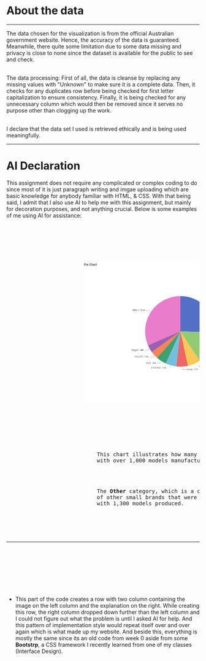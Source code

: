 
<h1>About the data</h1>
<hr>
<p>
  The data chosen for the visualization is from the official Australian government website. Hence, the accuracy of the data is guaranteed. Meanwhile, there quite some limitation due to some data missing and privacy 
  is close to none since the dataset is available for the public to see and check.<br><br>
  
  The data processing: First of all, the data is cleanse by replacing any missing values with "Unknown" to make sure it is a complete data. Then, it checks for any duplicates row before being checked for 
  first letter capitalization to ensure consistency. Finally, it is being checked for any unnecessary column which would then be removed since it serves no purpose other than clogging up the work.<br><br>

  I declare that the data set I used is retrieved ethically and is being used meaningfully.
</p>

<hr>
<h1>AI Declaration</h1>
<p>
  This assignment does not require any complicated or complex coding to do since most of it is just paragraph writing and imgae uploading which are basic knowledge for anybody familiar with HTML, & CSS. With that being said, I admit that I also use AI to help me with this assignment, but mainly for decoration purposes, and not anything crucial. Below is some examples of me using AI for assistance: <br>

<pre>
   <div class="container">
                <div class="row">
                    <div class="col-8 h-150">
                        <img src="q3.1.png" class="img-fluid rounded shadow-lg p-3 bg-body-tertiary rounded" alt="Common Screen Size">
                    </div>

                    <div class="col-4 bg-light h-150 rounded p-4 fs-5">
                        <p>
                            This chart illustrates how many tv models each brands produced. As an individual brand, <b class="text-primary">SAMSUNG</b> takes the top spot taking a quarter of the pie chart
                            with over 1,000 models manufactured. Second highest individual tv brand belonged to <b class="text-primary">LG</b> with 641 models produced. 
                            <br>
                            <br>
                            The <b class="text-danger">Other</b> category, which is a combination
                            of other small brands that were not able to compete with one shown in the chart, takes the top spot for the most models made, but not as an individual brand,
                            with 1,300 models produced.
                        </p>

                        <hr class="my-4 border border-dark border-2 rounded">
                    </div>
                </div>
            </div>
</pre>

- This part of the code creates a row with two column containing the image on the left column and the explanation on the right. While creating this row, the right column dropped down further than the left column and I could not figure out what the problem is until I asked AI for help. And this pattern of implementation style would repeat itself over and over again which is what made up my website. And beside this, everything is mostly the same since its an old code from week 0 aside from some <b>Bootstrp</b>, a CSS framework I recently learned from one of my classes (Interface Design).

</p>
